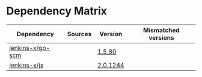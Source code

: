 # Dependency Matrix

Dependency | Sources | Version | Mismatched versions
---------- | ------- | ------- | -------------------
[jenkins-x/go-scm](https://github.com/jenkins-x/go-scm) |  | [1.5.80]() | 
[jenkins-x/jx](https://github.com/jenkins-x/jx) |  | [2.0.1244](https://github.com/jenkins-x/jx/releases/tag/v2.0.1244) | 
